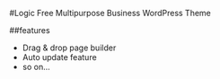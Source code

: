 #Logic
 Free Multipurpose Business WordPress Theme

##features
- Drag & drop page builder
- Auto update feature
- so on...
